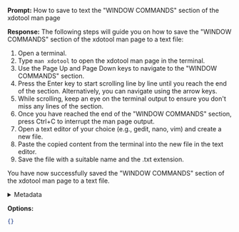 **Prompt:**
How to save to text the "WINDOW COMMANDS" section of the xdotool man page

**Response:**
The following steps will guide you on how to save the "WINDOW COMMANDS" section of the xdotool man page to a text file:

1. Open a terminal.
2. Type `man xdotool` to open the xdotool man page in the terminal.
3. Use the Page Up and Page Down keys to navigate to the "WINDOW COMMANDS" section.
4. Press the Enter key to start scrolling line by line until you reach the end of the section. Alternatively, you can navigate using the arrow keys.
5. While scrolling, keep an eye on the terminal output to ensure you don't miss any lines of the section.
6. Once you have reached the end of the "WINDOW COMMANDS" section, press Ctrl+C to interrupt the man page output.
7. Open a text editor of your choice (e.g., gedit, nano, vim) and create a new file.
8. Paste the copied content from the terminal into the new file in the text editor.
9. Save the file with a suitable name and the .txt extension.

You have now successfully saved the "WINDOW COMMANDS" section of the xdotool man page to a text file.

<details><summary>Metadata</summary>

- Duration: 25365 ms
- Datetime: 2023-10-16T13:41:30.626097
- Model: gpt-3.5-turbo-0613

</details>

**Options:**
```json
{}
```

